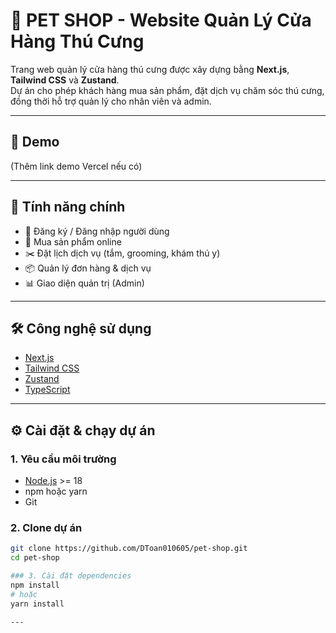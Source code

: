 # 🐾 PET SHOP - Website Quản Lý Cửa Hàng Thú Cưng

Trang web quản lý cửa hàng thú cưng được xây dựng bằng **Next.js**, **Tailwind CSS** và **Zustand**.  
Dự án cho phép khách hàng mua sản phẩm, đặt dịch vụ chăm sóc thú cưng, đồng thời hỗ trợ quản lý cho nhân viên và admin.

---

## 🚀 Demo
(Thêm link demo Vercel nếu có)

---

## 📌 Tính năng chính
- 👤 Đăng ký / Đăng nhập người dùng  
- 🛒 Mua sản phẩm online  
- ✂️ Đặt lịch dịch vụ (tắm, grooming, khám thú y)  
- 📦 Quản lý đơn hàng & dịch vụ  
- 📊 Giao diện quản trị (Admin)  

---

## 🛠️ Công nghệ sử dụng
- [Next.js](https://nextjs.org/)  
- [Tailwind CSS](https://tailwindcss.com/)  
- [Zustand](https://zustand-demo.pmnd.rs/)  
- [TypeScript](https://www.typescriptlang.org/)  

---

## ⚙️ Cài đặt & chạy dự án

### 1. Yêu cầu môi trường
- [Node.js](https://nodejs.org/) >= 18  
- npm hoặc yarn  
- Git  

### 2. Clone dự án
```bash
git clone https://github.com/DToan010605/pet-shop.git
cd pet-shop

### 3. Cài đặt dependencies
npm install
# hoặc
yarn install

---
